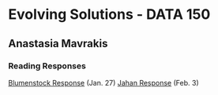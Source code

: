 # Evolving Solutions - DATA 150

## Anastasia Mavrakis

### Reading Responses

[Blumenstock Response](https://anastasiamavrakis.github.io/workshop/blumenstock) (Jan. 27)
[Jahan Response](https://anastasiamavrakis.github.io/workshop/blumenstock) (Feb. 3)
